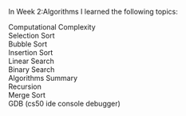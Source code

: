 In Week 2:Algorithms I learned the following topics:

Computational Complexity <br />
Selection Sort<br />
Bubble Sort<br />
Insertion Sort<br />
Linear Search<br />
Binary Search<br />
Algorithms Summary<br />
Recursion<br />
Merge Sort<br />
GDB (cs50 ide console debugger)
